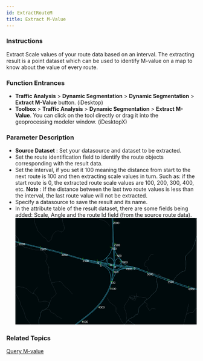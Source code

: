 ```yaml
---
id: ExtractRouteM
title: Extract M-Value
---
```

### Instructions

Extract Scale values of your route data based on an interval. The extracting
result is a point dataset which can be used to identify M-value on a map to
know about the value of every route.

### Function Entrances

  * **Traffic Analysis** > **Dynamic Segmentation** > **Dynamic Segmentation** > **Extract M-Value** button. (iDesktop)
  * **Toolbox** > **Traffic Analysis** > **Dynamic Segmentation** > **Extract M-Value**. You can click on the tool directly or drag it into the geoprocessing modeler window. (iDesktopX) 

### Parameter Description

  * **Source Dataset** : Set your datasource and dataset to be extracted.
  * Set the route identification field to identify the route objects corresponding with the result data.
  * Set the interval, if you set it 100 meaning the distance from start to the next route is 100 and then extracting scale values in turn. Such as: if the start route is 0, the extracted route scale values are 100, 200, 300, 400, etc. **Note** : If the distance between the last two route values is less than the interval, the last route value will not be extracted.
  * Specify a datasource to save the result and its name.
  * In the attribute table of the result dataset, there are some fields being added: Scale, Angle and the route Id field (from the source route data).
![](img/ExtractRouteMResult.png)  

###  Related Topics

 [Query M-value](InquireRouteM)
